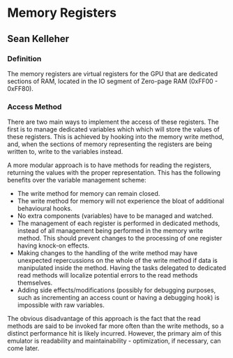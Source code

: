 Memory Registers
================

Sean Kelleher
-------------

### Definition

The memory registers are virtual registers for the GPU that are dedicated
sections of RAM, located in the IO segment of Zero-page RAM (0xFF00 - 0xFF80).

### Access Method

There are two main ways to implement the access of these registers. The first is
to manage dedicated variables which which will store the values of these
registers. This is achieved by hooking into the memory write method, and, when
the sections of memory representing the registers are being written to, write to
the variables instead.

A more modular approach is to have methods for reading the registers, returning
the values with the proper representation. This has the following benefits over
the variable management scheme:

+ The write method for memory can remain closed.
+ The write method for memory will not experience the bloat of additional
  behavioural hooks.
+ No extra components (variables) have to be managed and watched.
+ The management of each register is performed in dedicated methods, instead of
  all management being performed in the memory write method. This should prevent
  changes to the processing of one register having knock-on effects.
+ Making changes to the handling of the write method may have unexpected
  repercussions on the whole of the write method if data is manipulated inside
  the method. Having the tasks delegated to dedicated read methods will localize
  potential errors to the read methods themselves.
+ Adding side effects/modifications (possibly for debugging purposes, such as
  incrementing an access count or having a debugging hook) is impossible with
  raw variables.

The obvious disadvantage of this approach is the fact that the read methods are
said to be invoked far more often than the write methods, so a distinct
performance hit is likely incurred. However, the primary aim of this emulator is
readability and maintainability - optimization, if necessary, can come later.
